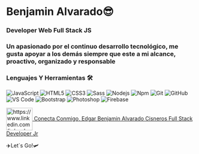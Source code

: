 # Benjamin Alvarado😎

### Developer Web Full Stack JS
### Un apasionado por el continuo desarrollo tecnológico, me gusta apoyar a los demás siempre que este a mi alcance, proactivo, organizado y responsable
### Lenguajes Y Herramientas 🛠 
![JavaScript](https://img.shields.io/badge/-JavaScript-F7DF1E?style=flat-square&logo=javascript&logoColor=ffffff)
![HTML5](https://img.shields.io/badge/-HTML5-%23E44D27?style=flat-square&logo=html5&logoColor=ffffff)
![CSS3](https://img.shields.io/badge/-CSS3-%231572B6?style=flat-square&logo=css3)
![Sass](https://img.shields.io/badge/-Sass-%23CC6699?style=flat-square&logo=sass&logoColor=ffffff)
![Nodejs](https://img.shields.io/badge/-Node.js-339933?style=flat-square&logo=Node.js&logoColor=ffffff)
![Npm](https://img.shields.io/badge/-npm-CB3837?style=flat-square&logo=npm)
![Git](https://img.shields.io/badge/-Git-%23F05032?style=flat-square&logo=git&logoColor=%23ffffff)
![GitHub](https://img.shields.io/badge/-GitHub-181717?style=flat-square&logo=github)
![VS Code](http://img.shields.io/badge/-VS%20Code-007ACC?style=flat-square&logo=visual-studio-code&logoColor=ffffff)
![Bootstrap](https://img.shields.io/badge/-Bootstrap-563D7C?style=flat-square&logo=Bootstrap&logoColor=ffffff)
![Photoshop](http://img.shields.io/badge/-Photoshop-31A8FF?style=flat-square&logo=Adobe-Photoshop&logoColor=ffffff)
![Firebase](https://img.shields.io/badge/-Firebase-FFCA28?style=flat-square&logo=firebase&logoColor=ffffff)
<!-- ![Angular](https://img.shields.io/badge/-Angular-DD0031?style=flat-square&logo=Angular&logoColor=ffffff) -->
<!-- ![Illustrator](http://img.shields.io/badge/-Illustrator-FF9A00?style=flat-square&logo=Adobe-Illustrator&logoColor=ffffff) -->

<a href="https://www.linkedin.com/in/soybenjamin/" target="blank"><img align="center" src="https://raw.githubusercontent.com/rahuldkjain/github-profile-readme-generator/master/src/images/icons/Social/linked-in-alt.svg" alt="https://www.linkedin.com/in/soybenjamin/" height="60" width="70" /> Conecta Conmigo, Edgar Benjamin Alvarado Cisneros
Full Stack Developer Jr</a>
</p>
✈️Let´s Go!🛩
